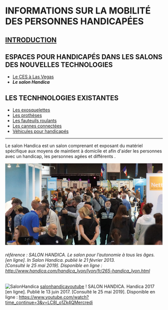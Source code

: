 # INFORMATIONS SUR LA MOBILITÉ DES PERSONNES HANDICAPÉES

## [INTRODUCTION](index.md)

## ESPACES POUR HANDICAPÉS DANS LES SALONS DES NOUVELLES TECHNOLOGIES
* [Le CES à Las Vegas](ces.md)
* **_Le salon Handica_**

## LES TECNHNOLOGIES EXISTANTES

- [Les exosquelettes](exosquelette.md)
- [Les prothèses](prothèse.md)
- [Les fauteuils roulants](fauteuilroulant.md)
- [Les cannes connectées](canneconnectée.md)
- [Véhicules pour handicapés](véhicules.md)

----------------------------------------------------------
Le salon Handica est un salon comprenant et exposant du matériel spécifique aux moyens de maintient à domicile et afin d'aider les personnes avec un handicap, les personnes agées et  différents .



![handica](images/handicaphoto.PNG "handica")
###### référence : SALON HANDICA. Le salon pour l’autonomie à tous les âges. [en ligne]. _In Salon Handica_. publié le 21 février 2013. [Consulté le 25 mai 2019]. Disponible en ligne : http://www.handica.com/handica_lyon/lyon/fr/265-handica_lyon.html

![SalonHandica](handicaphoto2.PNG "SalonHandica")
[salonhandicayoutube](https://www.youtube.com/watch?time_continue=3&v=LC8I_o1Zk4Q) !
SALON HANDICA. Handica 2017 [en ligne]. Publié le 13 juin 2017. [Consulté le 25 mai 2019]. Disponible en ligne : https://www.youtube.com/watch?time_continue=3&v=LC8I_o1Zk4QMercredi
